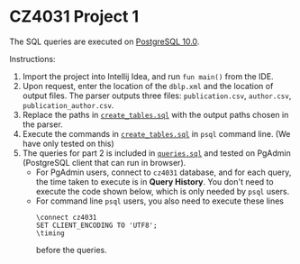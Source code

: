 # CZ4031 Project 1
The SQL queries are executed on [PostgreSQL 10.0](https://www.postgresql.org/download/).  

Instructions:  
1. Import the project into Intellij Idea, and run `fun main()` from the IDE.  
2. Upon request, enter the location of the `dblp.xml` and the location of output files. The parser outputs three files: `publication.csv`, `author.csv`, `publication_author.csv`.  
3. Replace the paths in [`create_tables.sql`](./create_tables.sql) with the output paths chosen in the parser.
4. Execute the commands in [`create_tables.sql`](./create_tables.sql) in `psql` command line. (We have only tested on this)
5. The queries for part 2 is included in [`queries.sql`](./queries.sql) and tested on PgAdmin (PostgreSQL client that can run in browser). 
    * For PgAdmin users, connect to `cz4031` database, and for each query, the time taken to execute is in **Query History**. You don't need to execute the code shown below, which is only needed by `psql` users.  
    * For command line `psql` users,  you also need to execute these lines
      ```postgresql
      \connect cz4031
      SET CLIENT_ENCODING TO 'UTF8';
      \timing
      ```
      before the queries.